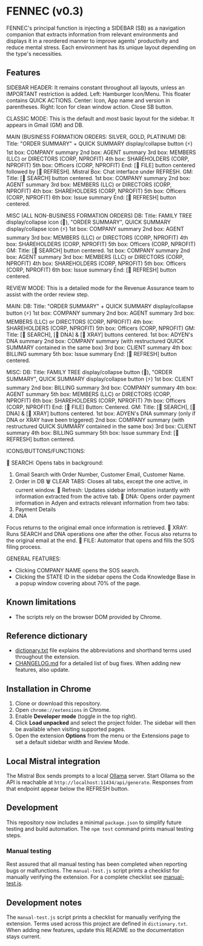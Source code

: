 # FENNEC (v0.3)

FENNEC's principal function is injecting a SIDEBAR (SB) as a navigation companion that extracts information from relevant environments and displays it in a reordered manner to improve agents' productivity and reduce mental stress. Each environment has its unique layout depending on the type's necessities.

## Features

SIDEBAR HEADER:
It remains constant throughout all layouts, unless an IMPORTANT restriction is added.
   Left: Hamburger Icon/Menu. This floater contains QUICK ACTIONS.
   Center: Icon, App name and version in parentheses.
   Right: Icon for clean window action. Close SB button.

CLASSIC MODE:
This is the default and most basic layout for the sidebar. It appears in Gmail (GM) and DB.

MAIN (BUSINESS FORMATION ORDERS: SILVER, GOLD, PLATINUM)
   DB:
      Title: "ORDER SUMMARY" + QUICK SUMMARY display/collapse button (⚡)
      1st box: COMPANY summary
      2nd box: AGENT summary
      3rd box: MEMBERS (LLC) or DIRECTORS (CORP, NPROFIT)
      4th box: SHAREHOLDERS (CORP, NPROFIT)
      5th box: Officers (CORP, NPROFIT)
      End: [🤖 FILE] button centered followed by [🔄 REFRESH].
      Mistral Box: Chat interface under REFRESH.
   GM:
      Title: [📧 SEARCH] button centered.
      1st box: COMPANY summary
      2nd box: AGENT summary
      3rd box: MEMBERS (LLC) or DIRECTORS (CORP, NPROFIT)
      4th box: SHAREHOLDERS (CORP, NPROFIT)
      5th box: Officers (CORP, NPROFIT)
      6th box: Issue summary
      End: [🔄 REFRESH] button centered.

MISC (ALL NON-BUSINESS FORMATION ORDERS)
   DB:
      Title: FAMILY TREE display/collapse icon (🌳), "ORDER SUMMARY", QUICK SUMMARY display/collapse icon (⚡)
      1st box: COMPANY summary
      2nd box: AGENT summary
      3rd box: MEMBERS (LLC) or DIRECTORS (CORP, NPROFIT)
      4th box: SHAREHOLDERS (CORP, NPROFIT)
      5th box: Officers (CORP, NPROFIT)
   GM:
      Title: [📧 SEARCH] button centered.
      1st box: COMPANY summary
      2nd box: AGENT summary
      3rd box: MEMBERS (LLC) or DIRECTORS (CORP, NPROFIT)
      4th box: SHAREHOLDERS (CORP, NPROFIT)
      5th box: Officers (CORP, NPROFIT)
      6th box: Issue summary
      End: [🔄 REFRESH] button centered.

REVIEW MODE:
This is a detailed mode for the Revenue Assurance team to assist with the order review step.

MAIN:
   DB:
      Title: "ORDER SUMMARY" + QUICK SUMMARY display/collapse button (⚡)
      1st box: COMPANY summary
      2nd box: AGENT summary
      3rd box: MEMBERS (LLC) or DIRECTORS (CORP, NPROFIT)
      4th box: SHAREHOLDERS (CORP, NPROFIT)
      5th box: Officers (CORP, NPROFIT)
   GM:
      Title: [📧 SEARCH], [🧬 DNA] & [🩻 XRAY] buttons centered.
      1st box: ADYEN's DNA summary
      2nd box: COMPANY summary (with restructured QUICK SUMMARY contained in the same box)
      3rd box: CLIENT summary
      4th box: BILLING summary
      5th box: Issue summary
      End: [🔄 REFRESH] button centered.

MISC:
   DB:
      Title: FAMILY TREE display/collapse button (🌳), "ORDER SUMMARY", QUICK SUMMARY display/collapse button (⚡)
      1st box: CLIENT summary
      2nd box: BILLING summary
      3rd box: COMPANY summary
      4th box: AGENT summary
      5th box: MEMBERS (LLC) or DIRECTORS (CORP, NPROFIT)
      6th box: SHAREHOLDERS (CORP, NPROFIT)
      7th box: Officers (CORP, NPROFIT)
      End: [🤖 FILE] Button: Centered.
   GM:
      Title: [📧 SEARCH], [🧬 DNA] & [🩻 XRAY] buttons centered.
      1st box: ADYEN's DNA summary (only if DNA or XRAY have been triggered)
      2nd box: COMPANY summary (with restructured QUICK SUMMARY contained in the same box)
      3rd box: CLIENT summary
      4th box: BILLING summary
      5th box: Issue summary
      End: [🔄 REFRESH] button centered.

ICONS/BUTTONS/FUNCTIONS:

📧 SEARCH: Opens tabs in background:
   1. Gmail Search with Order Number, Customer Email, Customer Name. 
   2. Order in DB
🗑 CLEAR TABS: Closes all tabs, except the one active, in current window.
🔄 Refresh: Updates sidebar information instantly with information extracted from the active tab.
🧬 DNA: Opens order payment information in Adyen and extracts relevant information from two tabs:
   1. Payment Details
   2. DNA

   Focus returns to the original email once information is retrieved.
🩻 XRAY: Runs SEARCH and DNA operations one after the other.
   Focus also returns to the original email at the end.
🤖 FILE: Automator that opens and fills the SOS filing process.

GENERAL FEATURES:
- Clicking COMPANY NAME opens the SOS search.
- Clicking the STATE ID in the sidebar opens the Coda Knowledge Base in a popup window covering about 70% of the page.

## Known limitations
- The scripts rely on the browser DOM provided by Chrome.
  
## Reference dictionary
- [dictionary.txt](dictionary.txt) file explains the abbreviations and shorthand terms used throughout the extension.
- [CHANGELOG.md](CHANGELOG.md) for a detailed list of bug fixes. When adding new features, also update.


## Installation in Chrome
1. Clone or download this repository.
2. Open `chrome://extensions` in Chrome.
3. Enable **Developer mode** (toggle in the top right).
4. Click **Load unpacked** and select the project folder. The sidebar will then
   be available when visiting supported pages.
5. Open the extension **Options** from the menu or the Extensions page to set a default sidebar width and Review Mode.


## Local Mistral integration
The Mistral Box sends prompts to a local [Ollama](https://ollama.ai) server.
Start Ollama so the API is reachable at `http://localhost:11434/api/generate`.
Responses from that endpoint appear below the REFRESH button.

## Development

This repository now includes a minimal `package.json` to simplify future testing and build automation. The `npm test` command prints manual testing steps.

### Manual testing
Rest assured that all manual testing has been completed when reporting bugs or malfunctions.
The `manual-test.js` script prints a checklist for manually verifying the extension. For a complete checklist see [manual-test.js](manual-test.js). 

## Development notes

The `manual-test.js` script prints a checklist for manually verifying the extension. Terms used across this project are defined in `dictionary.txt`. When adding new features, update this README so the documentation stays current.

